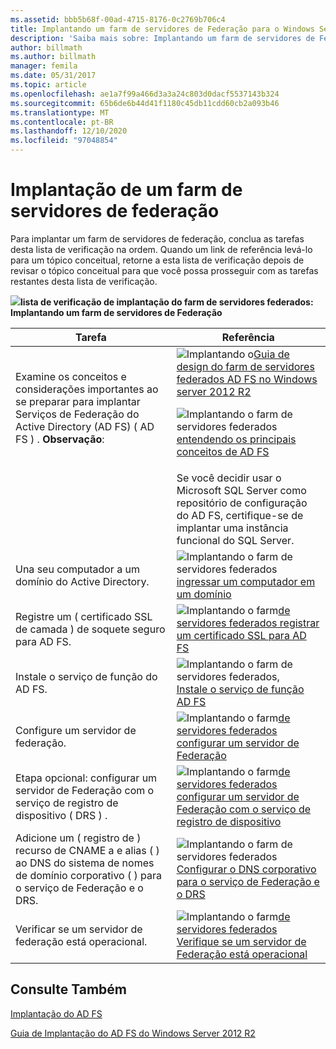 ```yaml
---
ms.assetid: bbb5b68f-00ad-4715-8176-0c2769b706c4
title: Implantando um farm de servidores de Federação para o Windows Server 2012 R2 AD FS
description: 'Saiba mais sobre: Implantando um farm de servidores de Federação'
author: billmath
ms.author: billmath
manager: femila
ms.date: 05/31/2017
ms.topic: article
ms.openlocfilehash: ae1a7f99a466d3a3a24c803d0dacf5537143b324
ms.sourcegitcommit: 65b6de6b44d41f1180c45db11cdd60cb2a093b46
ms.translationtype: MT
ms.contentlocale: pt-BR
ms.lasthandoff: 12/10/2020
ms.locfileid: "97048854"
---
```

# <a name="deploying-a-federation-server-farm"></a>Implantação de um farm de servidores de federação

Para implantar um farm de servidores de federação, conclua as tarefas desta lista de verificação na ordem. Quando um link de referência levá-lo para um tópico conceitual, retorne a esta lista de verificação depois de revisar o tópico conceitual para que você possa prosseguir com as tarefas restantes desta lista de verificação.

![](media/2b05dce3-938f-4168-9b8f-1f4398cbdb9b.gif)**lista de verificação de implantação do farm de servidores federados: Implantando um farm de servidores de Federação**

|Tarefa|Referência|
|--------|-------------|
|Examine os conceitos e considerações importantes ao se preparar para implantar Serviços de Federação do Active Directory (AD FS) \( AD FS \) . **Observação**:|![Implantando o](media/faa393df-4856-4431-9eda-4f4e5be72a90.gif)[Guia de design do farm de servidores federados AD FS no Windows server 2012 R2](../../ad-fs/design/AD-FS-Design-Guide-in-Windows-Server-2012-R2.md)<p>![Implantando o farm de servidores federados](media/faa393df-4856-4431-9eda-4f4e5be72a90.gif)[entendendo os principais conceitos de AD FS](../../ad-fs/technical-reference/Understanding-Key-AD-FS-Concepts.md)|
||Se você decidir usar o Microsoft SQL Server como repositório de configuração do AD FS, certifique-se de implantar uma instância funcional do SQL Server.|Aviso de [SQL Server](/sql/sql-server/) **:** no Windows Server 2012 R2, se você quiser criar um farm de AD FS e usar SQL Server para armazenar seus dados de configuração, poderá usar SQL Server 2008 e versões mais recentes, incluindo SQL Server 2012.|
|Una seu computador a um domínio do Active Directory.|![Implantando o farm de servidores federados](media/faa393df-4856-4431-9eda-4f4e5be72a90.gif)[ingressar um computador em um domínio](Join-a-Computer-to-a-Domain.md)|
|Registre um \( certificado SSL de camada \) de soquete seguro para AD FS.|![Implantando o farm](media/bc6cea1a-1c6c-4124-8c8f-1df5adfe8c88.gif)[de servidores federados registrar um certificado SSL para AD FS](Enroll-an-SSL-Certificate-for-AD-FS.md)|
|Instale o serviço de função do AD FS.|![Implantando o farm de servidores federados,](media/bc6cea1a-1c6c-4124-8c8f-1df5adfe8c88.gif)[Instale o serviço de função AD FS](Install-the-AD-FS-Role-Service.md)|
|Configure um servidor de federação.|![Implantando o farm](media/bc6cea1a-1c6c-4124-8c8f-1df5adfe8c88.gif)[de servidores federados configurar um servidor de Federação](Configure-a-Federation-Server.md)|
|Etapa opcional: configurar um servidor de Federação com o serviço de registro de dispositivo \( DRS \) .|![Implantando o farm](media/faa393df-4856-4431-9eda-4f4e5be72a90.gif)[de servidores federados configurar um servidor de Federação com o serviço de registro de dispositivo](Configure-a-federation-server-with-Device-Registration-Service.md)|
|Adicione um \( registro de \) recurso de CNAME a e alias \( \) ao DNS do sistema de nomes de domínio corporativo \( \) para o serviço de Federação e o DRS.|![Implantando o farm de servidores federados](media/faa393df-4856-4431-9eda-4f4e5be72a90.gif)[Configurar o DNS corporativo para o serviço de Federação e o DRS](Configure-Corporate-DNS-for-the-Federation-Service-and-DRS.md)|
|Verificar se um servidor de federação está operacional.|![Implantando o farm](media/faa393df-4856-4431-9eda-4f4e5be72a90.gif)[de servidores federados Verifique se um servidor de Federação está operacional](Verify-That-a-Federation-Server-Is-Operational.md)|


## <a name="see-also"></a>Consulte Também
[Implantação do AD FS](../../ad-fs/AD-FS-Deployment.md)

[Guia de Implantação do AD FS do Windows Server 2012 R2](../../ad-fs/deployment/Windows-Server-2012-R2-AD-FS-Deployment-Guide.md)
